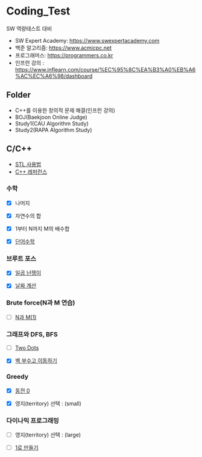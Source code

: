 # Coding_Test
SW 역량테스트 대비 
- SW Expert Academy: https://www.swexpertacademy.com
- 백준 알고리즘: https://www.acmicpc.net 
- 프로그래머스: https://programmers.co.kr 
- 인프런 강의 : https://www.inflearn.com/course/%EC%95%8C%EA%B3%A0%EB%A6%AC%EC%A6%98/dashboard

## Folder
- C++를 이용한 창의적 문제 해결(인프런 강의)
- BOJ(Baekjoon Online Judge)
- Study1(CAU Algorithm Study)
- Study2(RAPA Algorithm Study)

## C/C++  
- [STL 사용법](https://baactree.tistory.com/29)
- [C++ 레퍼런스](https://en.cppreference.com/w/)

<h3 id="-">수학</h3>

- [x] 나머지 
- [x] 자연수의 합
- [x] 1부터 N까지 M의 배수합
- [x] <a href ="https://www.acmicpc.net/problem/1339">단어수학</a>


<h3 id="-">브루트 포스</h3>

- [x] <a href="https://www.acmicpc.net/problem/2309">일곱 난쟁이</a>
- [x] <a href="https://www.acmicpc.net/problem/1476">날짜 계산</a>


<h3 id="-n-m-">Brute force(N과 M 연습)</h3>

- [ ] <a href="https://www.acmicpc.net/problem/15649">N과 M(1)</a> 


<h3 id="-DFS,BFS">그래프와 DFS, BFS</h3>

- [ ] <a href="https://www.acmicpc.net/problem/16929">Two Dots</a> 
- [x] <a href="https://www.acmicpc.net/problem/2206">벽 부수고 이동하기</a>


<h3 id="-">Greedy</h3>

- [x] <a href="https://www.acmicpc.net/problem/11047">동전 0</a> 
- [x] 영지(territory) 선택 : (small)


<h3 id="-">다이나믹 프로그래밍</h3>

- [ ] 영지(territory) 선택 : (large)
- [ ] <a href="https://www.acmicpc.net/problem/1463">1로 만들기</a> 



